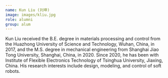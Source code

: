 ```yaml
---
name: Kun Liu (刘坤)
image: images/kliu.jpg
role: alumni
group: alum
---
```


Kun Liu received the B.E. degree in materials processing and control from the Huazhong University of Science and Technology, Wuhan, China, in 2017, and the M.S. degree in mechanical engineering from Shanghai Jiao Tong University, Shanghai, China, in 2020.
Since 2020, he has been with Institute of Flexible Electronics Technology of Tsinghua University, Jiaxing, China. His research interests include design, modeling, and control of soft robots.

